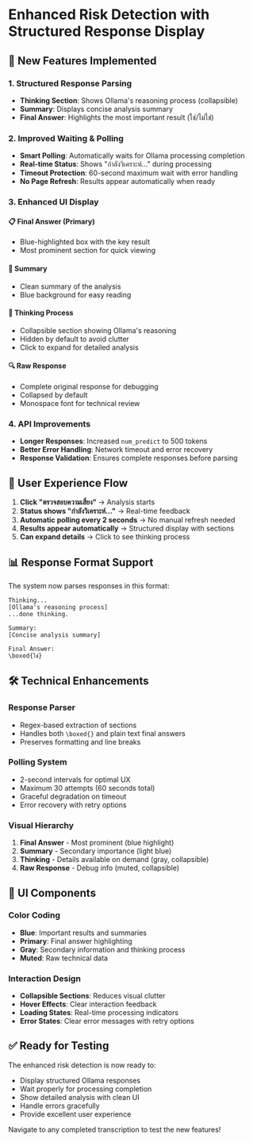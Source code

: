 # Enhanced Risk Detection with Structured Response Display

## 🎯 New Features Implemented

### 1. **Structured Response Parsing**
- **Thinking Section**: Shows Ollama's reasoning process (collapsible)
- **Summary**: Displays concise analysis summary
- **Final Answer**: Highlights the most important result (ใช่/ไม่ใช่)

### 2. **Improved Waiting & Polling**
- **Smart Polling**: Automatically waits for Ollama processing completion
- **Real-time Status**: Shows "กำลังวิเคราะห์..." during processing
- **Timeout Protection**: 60-second maximum wait with error handling
- **No Page Refresh**: Results appear automatically when ready

### 3. **Enhanced UI Display**

#### 📋 Final Answer (Primary)
- Blue-highlighted box with the key result
- Most prominent section for quick viewing

#### 📝 Summary 
- Clean summary of the analysis
- Blue background for easy reading

#### 🤔 Thinking Process
- Collapsible section showing Ollama's reasoning
- Hidden by default to avoid clutter
- Click to expand for detailed analysis

#### 🔍 Raw Response
- Complete original response for debugging
- Collapsed by default
- Monospace font for technical review

### 4. **API Improvements**
- **Longer Responses**: Increased `num_predict` to 500 tokens
- **Better Error Handling**: Network timeout and error recovery
- **Response Validation**: Ensures complete responses before parsing

## 🔄 User Experience Flow

1. **Click "ตรวจสอบความเสี่ยง"** → Analysis starts
2. **Status shows "กำลังวิเคราะห์..."** → Real-time feedback
3. **Automatic polling every 2 seconds** → No manual refresh needed
4. **Results appear automatically** → Structured display with sections
5. **Can expand details** → Click to see thinking process

## 📊 Response Format Support

The system now parses responses in this format:

```
Thinking...
[Ollama's reasoning process]
...done thinking.

Summary:
[Concise analysis summary]

Final Answer:
\boxed{ใช่}
```

## 🛠 Technical Enhancements

### Response Parser
- Regex-based extraction of sections
- Handles both `\boxed{}` and plain text final answers
- Preserves formatting and line breaks

### Polling System
- 2-second intervals for optimal UX
- Maximum 30 attempts (60 seconds total)
- Graceful degradation on timeout
- Error recovery with retry options

### Visual Hierarchy
1. **Final Answer** - Most prominent (blue highlight)
2. **Summary** - Secondary importance (light blue)
3. **Thinking** - Details available on demand (gray, collapsible)
4. **Raw Response** - Debug info (muted, collapsible)

## 🎨 UI Components

### Color Coding
- **Blue**: Important results and summaries
- **Primary**: Final answer highlighting
- **Gray**: Secondary information and thinking process
- **Muted**: Raw technical data

### Interaction Design
- **Collapsible Sections**: Reduces visual clutter
- **Hover Effects**: Clear interaction feedback
- **Loading States**: Real-time processing indicators
- **Error States**: Clear error messages with retry options

## ✅ Ready for Testing

The enhanced risk detection is now ready to:
- Display structured Ollama responses
- Wait properly for processing completion
- Show detailed analysis with clean UI
- Handle errors gracefully
- Provide excellent user experience

Navigate to any completed transcription to test the new features!
